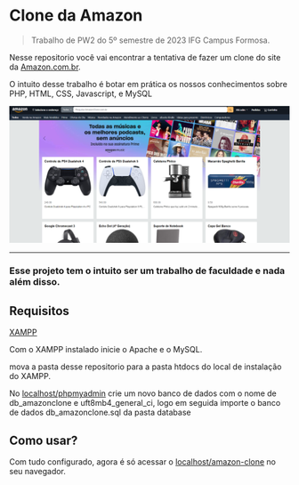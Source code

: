 # Clone da Amazon

> Trabalho de PW2 do 5º semestre de 2023 IFG Campus Formosa.


Nesse repositorio você vai encontrar a tentativa de fazer um clone do site da [Amazon.com.br](https://www.amazon.com.br/).

O intuito desse trabalho é botar em prática os nossos conhecimentos sobre PHP, HTML, CSS, Javascript, e MySQL

![](img/screenshot.png)

--------------------------------------------------

### Esse projeto tem o intuito ser um trabalho de faculdade e nada além disso.


## Requisitos

[XAMPP](https://www.apachefriends.org/pt_br/index.html)

Com o XAMPP instalado inicie o Apache e o MySQL.

mova a pasta desse repositorio para a pasta htdocs do local de instalação do XAMPP.

No [localhost/phpmyadmin](http://localhost/phpmyadmin/) crie um novo banco de dados com o nome de db_amazonclone e uft8mb4_general_ci, logo em seguida importe o banco de dados db_amazonclone.sql da pasta database 

## Como usar?
 Com tudo configurado, agora é só acessar o [localhost/amazon-clone](http://localhost/amazon-clone/) no seu navegador.
